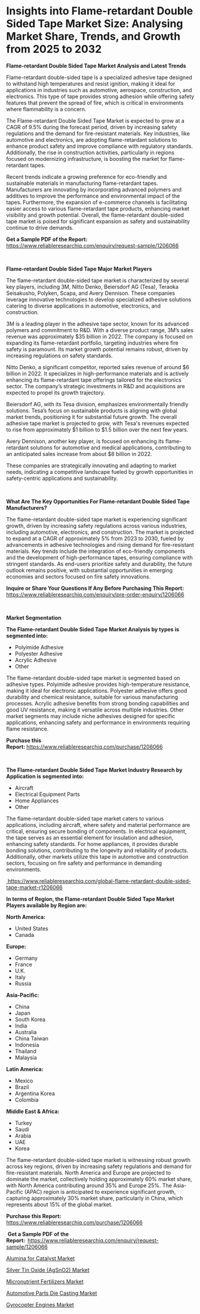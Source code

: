 <p><h1>Insights into Flame-retardant Double Sided Tape Market Size: Analysing Market Share, Trends, and Growth from 2025 to 2032</h1></p><p><strong>Flame-retardant Double Sided Tape Market Analysis and Latest Trends</strong></p>
<p><p>Flame-retardant double-sided tape is a specialized adhesive tape designed to withstand high temperatures and resist ignition, making it ideal for applications in industries such as automotive, aerospace, construction, and electronics. This type of tape provides strong adhesion while offering safety features that prevent the spread of fire, which is critical in environments where flammability is a concern.</p><p>The Flame-retardant Double Sided Tape Market is expected to grow at a CAGR of 9.5% during the forecast period, driven by increasing safety regulations and the demand for fire-resistant materials. Key industries, like automotive and electronics, are adopting flame-retardant solutions to enhance product safety and improve compliance with regulatory standards. Additionally, the rise in construction activities, particularly in regions focused on modernizing infrastructure, is boosting the market for flame-retardant tapes.</p><p>Recent trends indicate a growing preference for eco-friendly and sustainable materials in manufacturing flame-retardant tapes. Manufacturers are innovating by incorporating advanced polymers and additives to improve the performance and environmental impact of the tapes. Furthermore, the expansion of e-commerce channels is facilitating easier access to various flame-retardant tape products, enhancing market visibility and growth potential. Overall, the flame-retardant double-sided tape market is poised for significant expansion as safety and sustainability continue to drive demands.</p></p>
<p><strong>Get a Sample PDF of the Report:&nbsp;</strong> <a href="https://www.reliableresearchiq.com/enquiry/request-sample/1206066?utm_campaign=1896&utm_medium=2&utm_source=Github&utm_content=ia&utm_term=03022025&utm_id=flame-retardant-double-sided-tape">https://www.reliableresearchiq.com/enquiry/request-sample/1206066</a></p>
<p>&nbsp;</p>
<p><strong>Flame-retardant Double Sided Tape Major Market Players</strong></p>
<p><p>The flame-retardant double-sided tape market is characterized by several key players, including 3M, Nitto Denko, Beiersdorf AG (Tesa), Teraoka Seisakusho, Polyken, Scapa, and Avery Dennison. These companies leverage innovative technologies to develop specialized adhesive solutions catering to diverse applications in automotive, electronics, and construction.</p><p>3M is a leading player in the adhesive tape sector, known for its advanced polymers and commitment to R&D. With a diverse product range, 3M’s sales revenue was approximately $35 billion in 2022. The company is focused on expanding its flame-retardant portfolio, targeting industries where fire safety is paramount. Its market growth potential remains robust, driven by increasing regulations on safety standards.</p><p>Nitto Denko, a significant competitor, reported sales revenue of around $6 billion in 2022. It specializes in high-performance materials and is actively enhancing its flame-retardant tape offerings tailored for the electronics sector. The company’s strategic investments in R&D and acquisitions are expected to propel its growth trajectory.</p><p>Beiersdorf AG, with its Tesa division, emphasizes environmentally friendly solutions. Tesa’s focus on sustainable products is aligning with global market trends, positioning it for substantial future growth. The overall adhesive tape market is projected to grow, with Tesa's revenues expected to rise from approximately $1 billion to $1.5 billion over the next few years.</p><p>Avery Dennison, another key player, is focused on enhancing its flame-retardant solutions for automotive and medical applications, contributing to an anticipated sales increase from about $8 billion in 2022. </p><p>These companies are strategically innovating and adapting to market needs, indicating a competitive landscape fueled by growth opportunities in safety-centric applications and sustainability.</p></p>
<p>&nbsp;</p>
<p><strong>What Are The Key Opportunities For Flame-retardant Double Sided Tape Manufacturers?</strong></p>
<p><p>The flame-retardant double-sided tape market is experiencing significant growth, driven by increasing safety regulations across various industries, including automotive, electronics, and construction. The market is projected to expand at a CAGR of approximately 5% from 2023 to 2030, fueled by advancements in adhesive technologies and rising demand for fire-resistant materials. Key trends include the integration of eco-friendly components and the development of high-performance tapes, ensuring compliance with stringent standards. As end-users prioritize safety and durability, the future outlook remains positive, with substantial opportunities in emerging economies and sectors focused on fire safety innovations.</p></p>
<p><strong>Inquire or Share Your Questions If Any Before Purchasing This Report:</strong> <a href="https://www.reliableresearchiq.com/enquiry/pre-order-enquiry/1206066?utm_campaign=1896&utm_medium=2&utm_source=Github&utm_content=ia&utm_term=03022025&utm_id=flame-retardant-double-sided-tape">https://www.reliableresearchiq.com/enquiry/pre-order-enquiry/1206066</a></p>
<p>&nbsp;</p>
<p><strong>Market Segmentation</strong></p>
<p><strong>The Flame-retardant Double Sided Tape Market Analysis by types is segmented into:</strong></p>
<p><ul><li>Polyimide Adhesive</li><li>Polyester Adhesive</li><li>Acrylic Adhesive</li><li>Other</li></ul></p>
<p><p>The flame-retardant double-sided tape market is segmented based on adhesive types. Polyimide adhesive provides high-temperature resistance, making it ideal for electronic applications. Polyester adhesive offers good durability and chemical resistance, suitable for various manufacturing processes. Acrylic adhesive benefits from strong bonding capabilities and good UV resistance, making it versatile across multiple industries. Other market segments may include niche adhesives designed for specific applications, enhancing safety and performance in environments requiring flame resistance.</p></p>
<p><strong>Purchase this Report:&nbsp;</strong><a href="https://www.reliableresearchiq.com/purchase/1206066?utm_campaign=1896&utm_medium=2&utm_source=Github&utm_content=ia&utm_term=03022025&utm_id=flame-retardant-double-sided-tape">https://www.reliableresearchiq.com/purchase/1206066</a></p>
<p>&nbsp;</p>
<p><strong>The Flame-retardant Double Sided Tape Market Industry Research by Application is segmented into:</strong></p>
<p><ul><li>Aircraft</li><li>Electrical Equipment Parts</li><li>Home Appliances</li><li>Other</li></ul></p>
<p><p>The flame-retardant double-sided tape market caters to various applications, including aircraft, where safety and material performance are critical, ensuring secure bonding of components. In electrical equipment, the tape serves as an essential element for insulation and adhesion, enhancing safety standards. For home appliances, it provides durable bonding solutions, contributing to the longevity and reliability of products. Additionally, other markets utilize this tape in automotive and construction sectors, focusing on fire safety and performance in demanding environments.</p></p>
<p><a href="https://www.reliableresearchiq.com/global-flame-retardant-double-sided-tape-market-r1206066?utm_campaign=1896&utm_medium=2&utm_source=Github&utm_content=ia&utm_term=03022025&utm_id=flame-retardant-double-sided-tape">&nbsp;https://www.reliableresearchiq.com/global-flame-retardant-double-sided-tape-market-r1206066</a></p>
<p><strong>In terms of Region, the Flame-retardant Double Sided Tape Market Players available by Region are:</strong></p>
<p>
    <p> <strong> North America: </strong>
        <ul>
            <li>United States</li>
            <li>Canada</li>
        </ul>
        </p> 
    <p> <strong> Europe: </strong>
        <ul>
            <li>Germany</li>
            <li>France</li>
            <li>U.K.</li>
            <li>Italy</li>
            <li>Russia</li>
        </ul>
        </p> 
    <p> <strong> Asia-Pacific: </strong>
        <ul>
            <li>China</li>
            <li>Japan</li>
            <li>South Korea</li>
            <li>India</li>
            <li>Australia</li>
            <li>China Taiwan</li>
            <li>Indonesia</li>
            <li>Thailand</li>
            <li>Malaysia</li>
        </ul>
        </p> 
    <p> <strong> Latin America: </strong>
        <ul>
            <li>Mexico</li>
            <li>Brazil</li>
            <li>Argentina Korea</li>
            <li>Colombia</li>
        </ul>
        </p> 
    <p> <strong> Middle East & Africa: </strong>
        <ul>
            <li>Turkey</li>
            <li>Saudi</li>
            <li>Arabia</li>
            <li>UAE</li>
            <li>Korea</li>
        </ul>
    </p>
    </p>
<p><p>The flame-retardant double-sided tape market is witnessing robust growth across key regions, driven by increasing safety regulations and demand for fire-resistant materials. North America and Europe are projected to dominate the market, collectively holding approximately 60% market share, with North America contributing around 35% and Europe 25%. The Asia-Pacific (APAC) region is anticipated to experience significant growth, capturing approximately 30% market share, particularly in China, which represents about 15% of the global market.</p></p>
<p><strong>Purchase this Report: </strong><a href="https://www.reliableresearchiq.com/purchase/1206066?utm_campaign=1896&utm_medium=2&utm_source=Github&utm_content=ia&utm_term=03022025&utm_id=flame-retardant-double-sided-tape">https://www.reliableresearchiq.com/purchase/1206066</a></p>
<p>&nbsp;<strong>Get a Sample PDF of the Report:&nbsp;&nbsp;</strong><a href="https://www.reliableresearchiq.com/enquiry/request-sample/1206066?utm_campaign=1896&utm_medium=2&utm_source=Github&utm_content=ia&utm_term=03022025&utm_id=flame-retardant-double-sided-tape">https://www.reliableresearchiq.com/enquiry/request-sample/1206066</a></p>
<p><strong></strong></p>
<p><p><a href="https://github.com/aidelndasse/Market-Research-Report-List-1/blob/main/alumina-for-catalyst-market.md?utm_campaign=1896&utm_medium=2&utm_source=Github&utm_content=ia&utm_term=03022025&utm_id=flame-retardant-double-sided-tape">Alumina for Catalyst Market</a></p><p><a href="https://github.com/tszkintruca/Market-Research-Report-List-1/blob/main/silver-tin-oxide-agsno2-market.md?utm_campaign=1896&utm_medium=2&utm_source=Github&utm_content=ia&utm_term=03022025&utm_id=flame-retardant-double-sided-tape">Silver Tin Oxide (AgSnO2) Market</a></p><p><a href="https://www.linkedin.com/pulse/micronutrient-fertilizers-market-evolution-145-cagr-key-trends-8cn0c?utm_campaign=1896&utm_medium=2&utm_source=Github&utm_content=ia&utm_term=03022025&utm_id=flame-retardant-double-sided-tape">Micronutrient Fertilizers Market</a></p><p><a href="https://www.linkedin.com/pulse/automotive-parts-die-casting-market-dynamics-future-growth-m2hbc?utm_campaign=1896&utm_medium=2&utm_source=Github&utm_content=ia&utm_term=03022025&utm_id=flame-retardant-double-sided-tape">Automotive Parts Die Casting Market</a></p><p><a href="https://www.linkedin.com/pulse/gyrocopter-engines-market-spectrum-usage-patterns-sector-evolution-s5c7c?utm_campaign=1896&utm_medium=2&utm_source=Github&utm_content=ia&utm_term=03022025&utm_id=flame-retardant-double-sided-tape">Gyrocopter Engines Market</a></p></p>